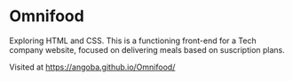 # Omnifood
Exploring HTML and CSS. This is a functioning front-end for a Tech company website, focused on delivering meals based on suscription plans.

Visited at https://angoba.github.io/Omnifood/
